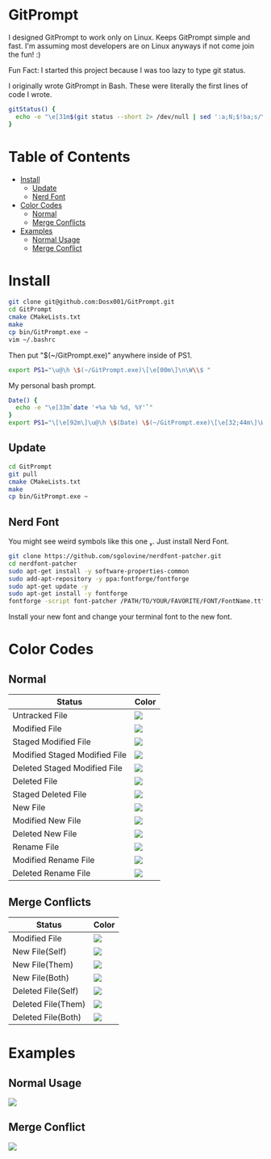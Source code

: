 # GitPrompt
I designed GitPrompt to work only on Linux. Keeps GitPrompt simple and fast. I'm assuming most developers are on Linux anyways if not come join the fun! :)

Fun Fact: I started this project because I was too lazy to type git status.

I originally wrote GitPrompt in Bash. These were literally the first lines of code I wrote.
```bash
gitStatus() {
  echo -e "\e[31m$(git status --short 2> /dev/null | sed ':a;N;$!ba;s/\n/ /g')"
}
```

# Table of Contents
* [Install](#install)
  * [Update](#update)
  * [Nerd Font](#nerd-font)
* [Color Codes ](#color-codes)
    * [Normal](#normal)
    * [Merge Conflicts](#merge-conflicts)
* [Examples](#examples)
  * [Normal Usage](#normal-usage)
  * [Merge Conflict](#merge-conflict)

# Install
```bash
git clone git@github.com:Dosx001/GitPrompt.git
cd GitPrompt
cmake CMakeLists.txt
make
cp bin/GitPrompt.exe ~
vim ~/.bashrc
```
Then put "\$(~/GitPrompt.exe)" anywhere inside of PS1.
```bash
export PS1="\u@\h \$(~/GitPrompt.exe)\[\e[00m\]\n\W\\$ "
```
My personal bash prompt.
```bash
Date() {
  echo -e "\e[33m`date '+%a %b %d, %Y'`"
}
export PS1="\[\e[92m\]\u@\h \$(Date) \$(~/GitPrompt.exe)\[\e[32;44m\]\W\[\e[0;34m\]\[\e[0m\]"
```
## Update
```bash
cd GitPrompt
git pull
cmake CMakeLists.txt
make
cp bin/GitPrompt.exe ~
```

## Nerd Font
You might see weird symbols like this one . Just install Nerd Font.
```bash
git clone https://github.com/sgolovine/nerdfont-patcher.git
cd nerdfont-patcher
sudo apt-get install -y software-properties-common
sudo add-apt-repository -y ppa:fontforge/fontforge
sudo apt-get update -y
sudo apt-get install -y fontforge
fontforge -script font-patcher /PATH/TO/YOUR/FAVORITE/FONT/FontName.ttf -c
```
Install your new font and change your terminal font to the new font.


# Color Codes
## Normal
| Status | Color |
|---|---|
| Untracked File | ![](https://i.imgur.com/AQgcrQ4.png)
| Modified File | ![](https://i.imgur.com/3DapgCd.png)
| Staged Modified File | ![](https://i.imgur.com/ArrhovJ.png) |
| Modified Staged Modified File | ![](https://i.imgur.com/wpW2pxi.png) |
| Deleted Staged Modified File | ![](https://i.imgur.com/iybnC7o.png) |
| Deleted File | ![](https://i.imgur.com/FBpDcKy.png) |
| Staged Deleted File | ![](https://i.imgur.com/FTKZq8M.png) |
| New File | ![](https://i.imgur.com/gClsMBJ.png) |
| Modified New File | ![](https://i.imgur.com/0wsqtmF.png) |
| Deleted New File | ![](https://i.imgur.com/HC5WqbA.png) |
| Rename File | ![](https://i.imgur.com/eX1msRP.png) |
| Modified Rename File | ![](https://i.imgur.com/dWyPvjn.png) |
| Deleted Rename File | ![](https://i.imgur.com/gnzkKJI.png) |
## Merge Conflicts
| Status | Color |
|---|---|
| Modified File | ![](https://i.imgur.com/kMg9ny9.png) |
| New File(Self) | ![](https://i.imgur.com/ZQogGmO.png) |
| New File(Them) | ![](https://i.imgur.com/8bVrjfN.png) |
| New File(Both) | ![](https://i.imgur.com/KmvvaX5.png) |
| Deleted File(Self) | ![](https://i.imgur.com/V6CkKXz.png) |
| Deleted File(Them) | ![](https://i.imgur.com/7gojtXH.png) |
| Deleted File(Both) | ![](https://i.imgur.com/8gEo6RW.png) |

# Examples
## Normal Usage
<img src="https://i.imgur.com/RknJSHG.gif"/>

## Merge Conflict
![](https://i.imgur.com/1fdC6Rz.png)
